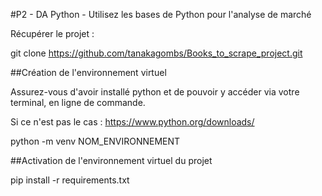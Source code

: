 #P2 - DA Python - Utilisez les bases de Python pour l'analyse de marché

Récupérer le projet :

git clone https://github.com/tanakagombs/Books_to_scrape_project.git

##Création de l'environnement virtuel

Assurez-vous d'avoir installé python et de pouvoir y accéder via votre terminal, en ligne de commande.

Si ce n'est pas le cas : https://www.python.org/downloads/

python -m venv NOM_ENVIRONNEMENT

##Activation de l'environnement virtuel du projet

pip install -r requirements.txt



